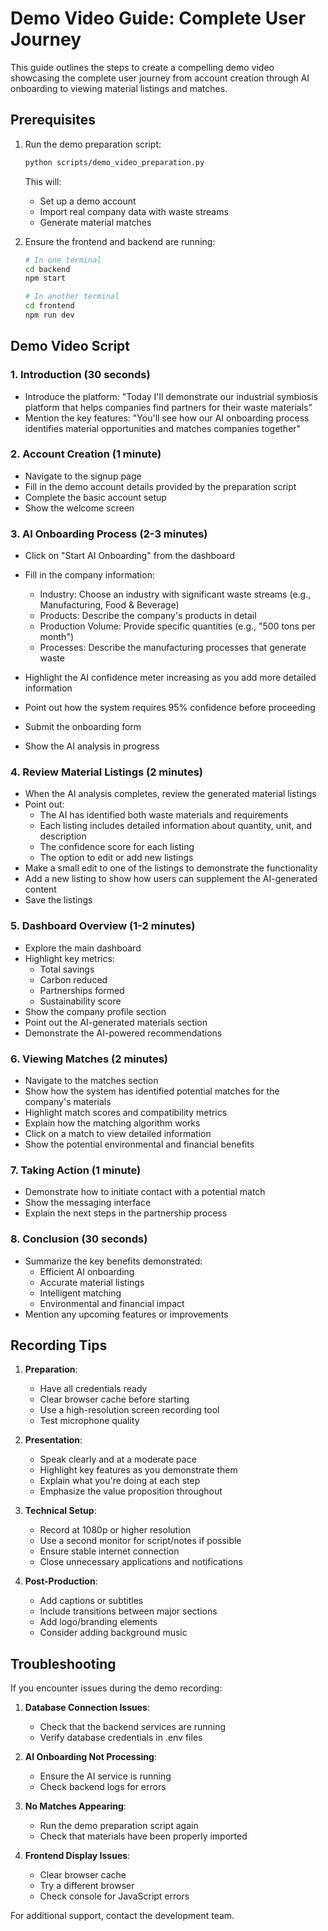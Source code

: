 # Demo Video Guide: Complete User Journey

This guide outlines the steps to create a compelling demo video showcasing the complete user journey from account creation through AI onboarding to viewing material listings and matches.

## Prerequisites

1. Run the demo preparation script:
   ```bash
   python scripts/demo_video_preparation.py
   ```
   This will:
   - Set up a demo account
   - Import real company data with waste streams
   - Generate material matches

2. Ensure the frontend and backend are running:
   ```bash
   # In one terminal
   cd backend
   npm start
   
   # In another terminal
   cd frontend
   npm run dev
   ```

## Demo Video Script

### 1. Introduction (30 seconds)
- Introduce the platform: "Today I'll demonstrate our industrial symbiosis platform that helps companies find partners for their waste materials"
- Mention the key features: "You'll see how our AI onboarding process identifies material opportunities and matches companies together"

### 2. Account Creation (1 minute)
- Navigate to the signup page
- Fill in the demo account details provided by the preparation script
- Complete the basic account setup
- Show the welcome screen

### 3. AI Onboarding Process (2-3 minutes)
- Click on "Start AI Onboarding" from the dashboard
- Fill in the company information:
  - Industry: Choose an industry with significant waste streams (e.g., Manufacturing, Food & Beverage)
  - Products: Describe the company's products in detail
  - Production Volume: Provide specific quantities (e.g., "500 tons per month")
  - Processes: Describe the manufacturing processes that generate waste

- Highlight the AI confidence meter increasing as you add more detailed information
- Point out how the system requires 95% confidence before proceeding
- Submit the onboarding form
- Show the AI analysis in progress

### 4. Review Material Listings (2 minutes)
- When the AI analysis completes, review the generated material listings
- Point out:
  - The AI has identified both waste materials and requirements
  - Each listing includes detailed information about quantity, unit, and description
  - The confidence score for each listing
  - The option to edit or add new listings
- Make a small edit to one of the listings to demonstrate the functionality
- Add a new listing to show how users can supplement the AI-generated content
- Save the listings

### 5. Dashboard Overview (1-2 minutes)
- Explore the main dashboard
- Highlight key metrics:
  - Total savings
  - Carbon reduced
  - Partnerships formed
  - Sustainability score
- Show the company profile section
- Point out the AI-generated materials section
- Demonstrate the AI-powered recommendations

### 6. Viewing Matches (2 minutes)
- Navigate to the matches section
- Show how the system has identified potential matches for the company's materials
- Highlight match scores and compatibility metrics
- Explain how the matching algorithm works
- Click on a match to view detailed information
- Show the potential environmental and financial benefits

### 7. Taking Action (1 minute)
- Demonstrate how to initiate contact with a potential match
- Show the messaging interface
- Explain the next steps in the partnership process

### 8. Conclusion (30 seconds)
- Summarize the key benefits demonstrated:
  - Efficient AI onboarding
  - Accurate material listings
  - Intelligent matching
  - Environmental and financial impact
- Mention any upcoming features or improvements

## Recording Tips

1. **Preparation**:
   - Have all credentials ready
   - Clear browser cache before starting
   - Use a high-resolution screen recording tool
   - Test microphone quality

2. **Presentation**:
   - Speak clearly and at a moderate pace
   - Highlight key features as you demonstrate them
   - Explain what you're doing at each step
   - Emphasize the value proposition throughout

3. **Technical Setup**:
   - Record at 1080p or higher resolution
   - Use a second monitor for script/notes if possible
   - Ensure stable internet connection
   - Close unnecessary applications and notifications

4. **Post-Production**:
   - Add captions or subtitles
   - Include transitions between major sections
   - Add logo/branding elements
   - Consider adding background music

## Troubleshooting

If you encounter issues during the demo recording:

1. **Database Connection Issues**:
   - Check that the backend services are running
   - Verify database credentials in .env files

2. **AI Onboarding Not Processing**:
   - Ensure the AI service is running
   - Check backend logs for errors

3. **No Matches Appearing**:
   - Run the demo preparation script again
   - Check that materials have been properly imported

4. **Frontend Display Issues**:
   - Clear browser cache
   - Try a different browser
   - Check console for JavaScript errors

For additional support, contact the development team.